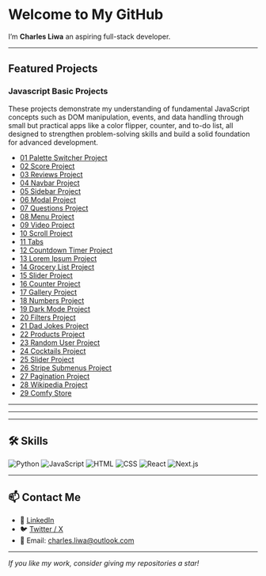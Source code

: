 # Welcome to My GitHub 

I’m **Charles Liwa** an aspiring full-stack developer. 

---

##  Featured Projects  

### Javascript Basic Projects

These projects demonstrate my understanding of fundamental JavaScript concepts such as DOM manipulation, events, and data handling through small but practical apps like a color flipper, counter, and to-do list, all designed to strengthen problem-solving skills and build a solid foundation for advanced development.  

- [01 Palette Switcher Project](https://github.com/devliwa/01-palette-switcher)
- [02 Score Project](https://github.com/devliwa/02-score/tree/main)
- [03 Reviews Project](https://github.com/devliwa/03-reviews)
- [04 Navbar Project](https://github.com/devliwa/04-navbar)
- [05 Sidebar Project](https://github.com/devliwa/05-sidebar)
- [06 Modal Project](https://github.com/devliwa/06-modal/tree/main)
- [07 Questions Project](https://github.com/devliwa/07-questions/tree/main)
- [08 Menu Project](https://github.com/devliwa/08-menu)
- [09 Video Project](https://github.com/devliwa/09-video)
- [10 Scroll Project](https://github.com/devliwa/10-scroll)
- [11 Tabs](https://github.com/devliwa/11-tabs)
- [12 Countdown Timer Project](https://github.com/devliwa/12-countdown-timer)
- [13 Lorem Ipsum Project](https://github.com/devliwa/13-lorem-ipsum)
- [14 Grocery List Project](https://github.com/devliwa/14-grocery-list)
- [15 Slider Project](https://github.com/devliwa/15-slider)
- [16 Counter Project](https://github.com/devliwa/16-counter)
- [17 Gallery Project](https://github.com/devliwa/17-gallery)
- [18 Numbers Project](https://github.com/devliwa/18-numbers)
- [19 Dark Mode Project](https://github.com/devliwa/19-dark-mode)
- [20 Filters Project](https://github.com/devliwa/20-filters)
- [21 Dad Jokes Project](https://github.com/devliwa/21-dad-jokes)
- [22 Products Project](https://github.com/devliwa/22-products)
- [23 Random User Project](https://github.com/devliwa/23-random-user)
- [24 Cocktails Project](https://github.com/devliwa/24-cocktails)
- [25 Slider Project](https://github.com/devliwa/25-slider)
- [26 Stripe Submenus Project](https://github.com/devliwa/26-stripe-submenus)
- [27 Pagination Project](https://github.com/devliwa/27-pagination)
- [28 Wikipedia Project](https://github.com/devliwa/28-wikipedia)
- [29 Comfy Store](https://github.com/devliwa/29-comfy-store)

---


---



---

## 🛠️ Skills  

![Python](https://img.shields.io/badge/Python-3776AB?style=for-the-badge&logo=python&logoColor=white)
![JavaScript](https://img.shields.io/badge/JavaScript-F7DF1E?style=for-the-badge&logo=javascript&logoColor=black)
![HTML](https://img.shields.io/badge/HTML5-E34F26?style=for-the-badge&logo=html5&logoColor=white)
![CSS](https://img.shields.io/badge/CSS3-1572B6?style=for-the-badge&logo=css3&logoColor=white)
![React](https://img.shields.io/badge/React-20232A?style=for-the-badge&logo=react&logoColor=61DAFB)
![Next.js](https://img.shields.io/badge/Next.js-000000?style=for-the-badge&logo=nextdotjs&logoColor=white)

---



## 📫 Contact Me  

- 💼 [LinkedIn](https://www.linkedin.com/in/yourprofile)  
- 🐦 [Twitter / X](https://twitter.com/yourprofile)  
- 📧 Email: charles.liwa@outlook.com  

---

*If you like my work, consider giving my repositories a star!*  
